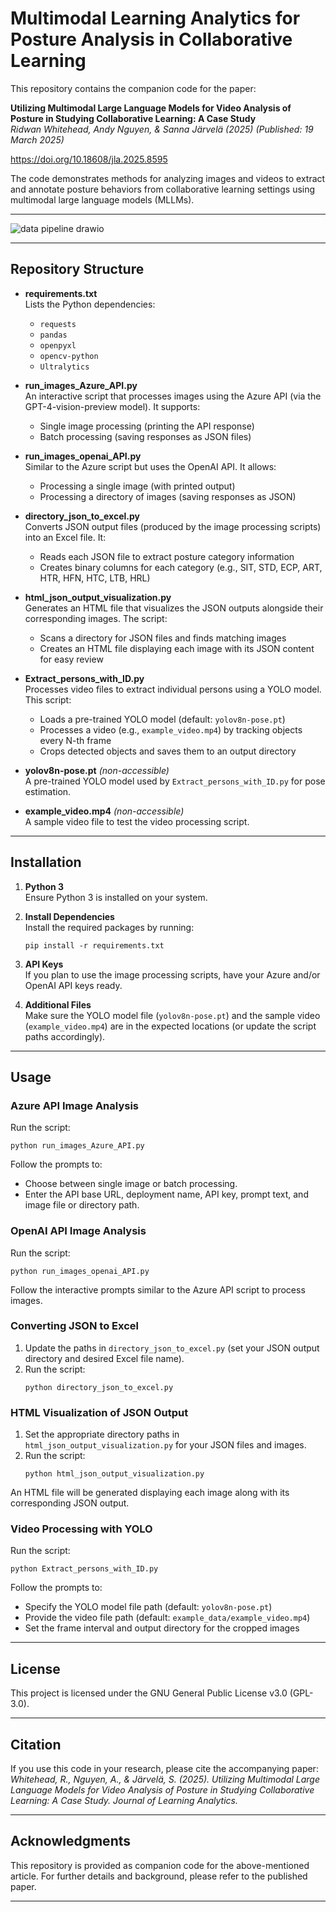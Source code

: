 # Multimodal Learning Analytics for Posture Analysis in Collaborative Learning

This repository contains the companion code for the paper:

**Utilizing Multimodal Large Language Models for Video Analysis of Posture in Studying Collaborative Learning: A Case Study**  
*Ridwan Whitehead, Andy Nguyen, & Sanna Järvelä (2025)*
*(Published: 19 March 2025)*

https://doi.org/10.18608/jla.2025.8595

The code demonstrates methods for analyzing images and videos to extract and annotate posture behaviors from collaborative learning settings using multimodal large language models (MLLMs).


---

![data pipeline drawio](https://github.com/user-attachments/assets/3b4a8799-423a-4a89-94ac-26380f4f7b7d)

---

## Repository Structure

- **requirements.txt**  
  Lists the Python dependencies:
  - `requests`
  - `pandas`
  - `openpyxl`
  - `opencv-python`
  - `Ultralytics`

- **run_images_Azure_API.py**  
  An interactive script that processes images using the Azure API (via the GPT-4-vision-preview model). It supports:
  - Single image processing (printing the API response)
  - Batch processing (saving responses as JSON files)

- **run_images_openai_API.py**  
  Similar to the Azure script but uses the OpenAI API. It allows:
  - Processing a single image (with printed output)
  - Processing a directory of images (saving responses as JSON)

- **directory_json_to_excel.py**  
  Converts JSON output files (produced by the image processing scripts) into an Excel file. It:
  - Reads each JSON file to extract posture category information
  - Creates binary columns for each category (e.g., SIT, STD, ECP, ART, HTR, HFN, HTC, LTB, HRL)

- **html_json_output_visualization.py**  
  Generates an HTML file that visualizes the JSON outputs alongside their corresponding images. The script:
  - Scans a directory for JSON files and finds matching images
  - Creates an HTML file displaying each image with its JSON content for easy review

- **Extract_persons_with_ID.py**  
  Processes video files to extract individual persons using a YOLO model. This script:
  - Loads a pre-trained YOLO model (default: `yolov8n-pose.pt`)
  - Processes a video (e.g., `example_video.mp4`) by tracking objects every N-th frame
  - Crops detected objects and saves them to an output directory

- **yolov8n-pose.pt** *(non-accessible)*  
  A pre-trained YOLO model used by `Extract_persons_with_ID.py` for pose estimation.

- **example_video.mp4** *(non-accessible)*  
  A sample video file to test the video processing script.

---

## Installation

1. **Python 3**  
   Ensure Python 3 is installed on your system.

2. **Install Dependencies**  
   Install the required packages by running:
   ```
   pip install -r requirements.txt
   ```

3. **API Keys**  
   If you plan to use the image processing scripts, have your Azure and/or OpenAI API keys ready.

4. **Additional Files**  
   Make sure the YOLO model file (`yolov8n-pose.pt`) and the sample video (`example_video.mp4`) are in the expected locations (or update the script paths accordingly).

---

## Usage

### Azure API Image Analysis

Run the script:
```
python run_images_Azure_API.py
```
Follow the prompts to:
- Choose between single image or batch processing.
- Enter the API base URL, deployment name, API key, prompt text, and image file or directory path.

### OpenAI API Image Analysis

Run the script:
```
python run_images_openai_API.py
```
Follow the interactive prompts similar to the Azure API script to process images.

### Converting JSON to Excel

1. Update the paths in `directory_json_to_excel.py` (set your JSON output directory and desired Excel file name).
2. Run the script:
   ```
   python directory_json_to_excel.py
   ```

### HTML Visualization of JSON Output

1. Set the appropriate directory paths in `html_json_output_visualization.py` for your JSON files and images.
2. Run the script:
   ```
   python html_json_output_visualization.py
   ```
An HTML file will be generated displaying each image along with its corresponding JSON output.

### Video Processing with YOLO

Run the script:
```
python Extract_persons_with_ID.py
```
Follow the prompts to:
- Specify the YOLO model file path (default: `yolov8n-pose.pt`)
- Provide the video file path (default: `example_data/example_video.mp4`)
- Set the frame interval and output directory for the cropped images

---

## License

This project is licensed under the GNU General Public License v3.0 (GPL-3.0).

---

## Citation

If you use this code in your research, please cite the accompanying paper:  
*Whitehead, R., Nguyen, A., & Järvelä, S. (2025). Utilizing Multimodal Large Language Models for Video Analysis of Posture in Studying Collaborative Learning: A Case Study. Journal of Learning Analytics.*

---

## Acknowledgments

This repository is provided as companion code for the above-mentioned article. For further details and background, please refer to the published paper.

---
